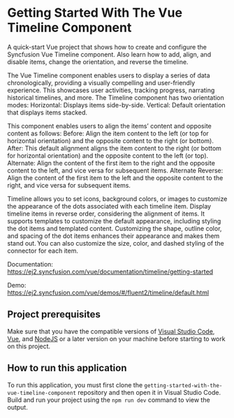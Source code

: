 # Getting Started With The Vue Timeline Component
A quick-start Vue project that shows how to create and configure the Syncfusion Vue Timeline component. Also learn how to add, align, and disable items, change the orientation, and reverse the timeline.

The Vue Timeline component enables users to display a series of data chronologically, providing a visually compelling and user-friendly experience. This showcases user activities, tracking progress, narrating historical timelines, and more. The Timeline component has two orientation modes: Horizontal: Displays items side-by-side. Vertical: Default orientation that displays items stacked. 

This component enables users to align the items’ content and opposite content as follows: Before: Align the item content to the left (or top for horizontal orientation) and the opposite content to the right (or bottom). After: This default alignment aligns the item content to the right (or bottom for horizontal orientation) and the opposite content to the left (or top). Alternate: Align the content of the first item to the right and the opposite content to the left, and vice versa for subsequent items. Alternate Reverse: Align the content of the first item to the left and the opposite content to the right, and vice versa for subsequent items.

Timeline allows you to set icons, background colors, or images to customize the appearance of the dots associated with each timeline item. Display timeline items in reverse order, considering the alignment of items. It supports templates to customize the default appearance, including styling the dot items and templated content. Customizing the shape, outline color, and spacing of the dot items enhances their appearance and makes them stand out. You can also customize the size, color, and dashed styling of the connector for each item. 

Documentation: https://ej2.syncfusion.com/vue/documentation/timeline/getting-started

Demo: https://ej2.syncfusion.com/vue/demos/#/fluent2/timeline/default.html

## Project prerequisites
Make sure that you have the compatible versions of [Visual Studio Code](https://code.visualstudio.com/download ), [Vue](https://cli.vuejs.org/guide/installation.html), and  [NodeJS](https://nodejs.org/en/download) or a later version on your machine before starting to work on this project.

## How to run this application
To run this application, you must first clone the 
`getting-started-with-the-vue-timeline-component` repository and then open it in Visual Studio Code. Build and run your project using the `npm run dev` command to view the output.
